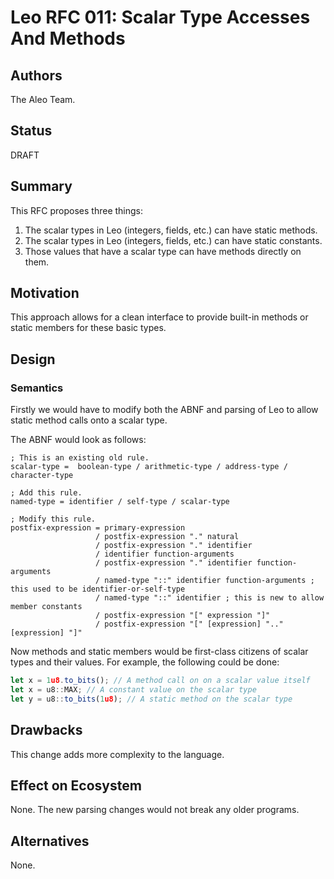 # Leo RFC 011: Scalar Type Accesses And Methods

## Authors

The Aleo Team.

## Status

DRAFT

## Summary

This RFC proposes three things:

1. The scalar types in Leo (integers, fields, etc.) can have static methods.
2. The scalar types in Leo (integers, fields, etc.) can have static constants.
3. Those values that have a scalar type can have methods directly on them.

## Motivation

This approach allows for a clean interface to provide built-in methods or static members for these basic types.

## Design

### Semantics

Firstly we would have to modify both the ABNF and parsing of Leo to allow static method calls onto a scalar type.

The ABNF would look as follows:

```abnf
; This is an existing old rule.
scalar-type =  boolean-type / arithmetic-type / address-type / character-type

; Add this rule.
named-type = identifier / self-type / scalar-type

; Modify this rule.
postfix-expression = primary-expression
                   / postfix-expression "." natural
                   / postfix-expression "." identifier
                   / identifier function-arguments
                   / postfix-expression "." identifier function-arguments
                   / named-type "::" identifier function-arguments ; this used to be identifier-or-self-type
                   / named-type "::" identifier ; this is new to allow member constants
                   / postfix-expression "[" expression "]"
                   / postfix-expression "[" [expression] ".." [expression] "]"
```

Now methods and static members would be first-class citizens of scalar types and their values. For example, the following could be done:

```ts
let x = 1u8.to_bits(); // A method call on on a scalar value itself
let x = u8::MAX; // A constant value on the scalar type
let y = u8::to_bits(1u8); // A static method on the scalar type
```

## Drawbacks

This change adds more complexity to the language.

## Effect on Ecosystem

None. The new parsing changes would not break any older programs.

## Alternatives

None.
